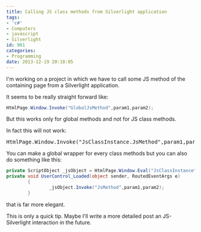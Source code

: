 ```yaml
---
title: Calling JS class methods from Silverlight application
tags:
- 'c#'
- Computers
- javascript
- Silverlight
id: 961
categories:
- Programming
date: 2013-12-19 20:18:05
---
```


I'm working on a project in which we have to call some JS method of the containing page from a Silverlight application.

It seems to be really straight forward like:

```csharp
HtmlPage.Window.Invoke("GlobalJsMethod",param1,param2);
```

But this works only for global methods and not for JS class methods.

<!--more-->

In fact this will not work:
<pre class="lang:c# decode:true">HtmlPage.Window.Invoke("JsClassInstance.JsMethod",param1,param2);</pre>
You can make a global wrapper for every class methods but you can also do something like this:

```csharp
private ScriptObject _jsObject = HtmlPage.Window.Eval("JsClassInstance") as ScriptObject;
private void UserControl_Loaded(object sender, RoutedEventArgs e)
        {
                _jsObject.Invoke("JsMethod",param1,param2);
        }
```

that is far more elegant.

This is only a quick tip. Maybe I'll write a more detailed post an JS-Silverlight interaction in the future.
